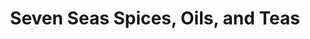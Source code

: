 ---
title: "Seven Seas Spices, Oils, and Teas"
url: /dayville/seven-seas-spices-oils-and-teas/
shop: tea
---